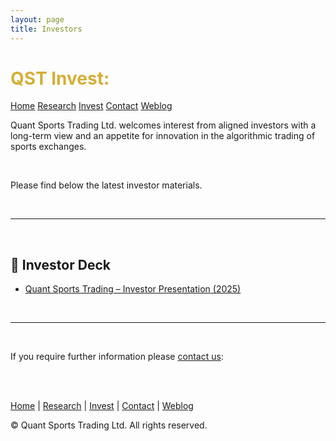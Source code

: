 ```yaml
---
layout: page
title: Investors
---
```


<div class="flex flex-wrap items-center justify-between mb-8">
  <h1 class="text-4xl font-bold" style="color: #D4AF37;">QST Invest:</h1>
  <div class="flex flex-wrap justify-end gap-4 mt-4 sm:mt-0">
    <a href="/" class="bg-gray-700 hover:bg-gray-800 text-white font-semibold py-2 px-5 rounded-xl transition">Home</a>
    <a href="/research" class="bg-gray-700 hover:bg-gray-800 text-white font-semibold py-2 px-5 rounded-xl transition">Research</a>
    <a href="/investors" class="bg-blue-600 hover:bg-blue-700 text-white font-semibold py-2 px-5 rounded-xl transition">Invest</a>
    <a href="/contact" class="bg-gray-700 hover:bg-gray-800 text-white font-semibold py-2 px-5 rounded-xl transition">Contact</a>
    <a href="/weblog" class="bg-gray-700 hover:bg-gray-800 text-white font-semibold py-2 px-5 rounded-xl transition">Weblog</a>
  </div>
</div>

Quant Sports Trading Ltd. welcomes interest from aligned investors with a long-term view and an appetite for innovation in the algorithmic trading of sports exchanges.

<br>

Please find below the latest investor materials.

<br>

---

<br>

## 📄 Investor Deck

<div class="mt-6 mb-10">

- [Quant Sports Trading – Investor Presentation (2025)](/docs/qst-investor-deck.pdf)

</div>

<br>

---

<br>

If you require further information please [contact us](/contact):

<br><br>

<div class="text-center text-sm text-gray-400 mt-8">
  <p>
    <a href="/" class="hover:underline">Home</a> |
    <a href="/research" class="hover:underline">Research</a> |
    <a href="/investors" class="hover:underline">Invest</a> |
    <a href="/contact" class="hover:underline">Contact</a> |
    <a href="/weblog" class="hover:underline">Weblog</a>
  </p>
  <p class="mt-4">&copy; Quant Sports Trading Ltd. All rights reserved.</p>
</div>

